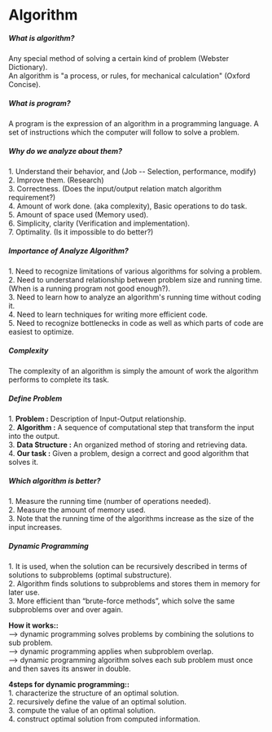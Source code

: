 <h1>Algorithm</h1>
<h5>What is algorithm?</h5>
<p>Any special method of solving a certain kind of problem (Webster Dictionary).<br>
An algorithm is "a process, or rules, for mechanical calculation" (Oxford Concise). 
<p>
<h5>What is program?</h5>
<p>A program is the expression of an algorithm in a programming language.
A set of instructions which the computer will follow to solve a problem.
</p>
<h5>Why do we analyze about them?</h5>
<p>1. Understand their behavior, and (Job -- Selection, performance, modify)<br>
2. Improve them. (Research)<br>
3. Correctness. (Does the input/output relation match algorithm requirement?)<br>
4. Amount of work done. (aka complexity), Basic operations to do task.<br> 
5. Amount of space used (Memory used).<br>
6. Simplicity, clarity (Verification and implementation).<br> 
7. Optimality. (Is it impossible to do better?) <br> 
</p>
<h5>Importance of Analyze Algorithm?</h5>
<p>1. Need to recognize limitations of various algorithms for solving a problem.<br>
2. Need to understand relationship between problem size and running time. (When is a running program not good enough?).<br>
3. Need to learn how to analyze an algorithm's running time without coding it.<br>
4. Need to learn techniques for writing more efficient code.<br>
5. Need to recognize bottlenecks in code as well as which parts of code are easiest to optimize.<br>
</p>
<h5>Complexity</h5>
<p>The complexity of an algorithm is simply the amount of work the algorithm performs to complete its task.</p>
<h5>Define Problem</h5>
<p>1. <b>Problem :</b> Description of Input-Output relationship. <br>
2. <b>Algorithm :</b> A sequence of computational step that transform the input into the output.<br>
3. <b>Data Structure :</b> An organized method of storing and retrieving data.<br>
4. <b>Our task :</b> 	Given a problem, design a correct and good algorithm that solves it.<br>
</p>

<h5>Which algorithm is better?</h5>
<p>1. Measure the running time (number of operations needed).<br>
 2. Measure the amount of memory used.<br>
 3. Note that the running time of the algorithms increase as the size of the input increases.<br>
</p>

<h5>Dynamic Programming</h5>
<p>1. It is used, when the solution can be recursively described in terms of solutions to subproblems (optimal substructure).</br>
2. Algorithm finds solutions to subproblems and stores them in memory for later use.</br>
3. More efficient than “brute-force methods”, which solve the same subproblems over and over again.</br>
</p>
<p><b>How it works::</b></br>
 --> dynamic programming solves problems by combining the solutions to sub problem.</br>
--> dynamic programming applies when subproblem overlap.</br>
--> dynamic programming algorithm solves each sub problem must once and then saves its answer in double.</br>
</p>
<p><b>4steps for dynamic programming::</b><br>
1. characterize the structure of an optimal solution.<br>
2. recursively define the value of an optimal solution.<br>
3. compute the value of an optimal solution.<br>
4. construct optimal solution from computed information.<br>
 </p>

